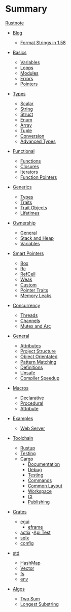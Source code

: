 # Summary
[Rustnote](rustnote.md)

- [Blog]()
	- [Format Strings in 1.58](blog/format_strings.md)
- [Basics]()
	- [Variables](basics/variables.md)
	- [Loops](basics/loops.md)
	- [Modules](basics/modules.md)
	- [Errors](basics/errors.md)
	- [Pointers](basics/pointers.md)

- [Types]()
	- [Scalar](types/scalar.md)
	- [String](types/string.md)
	- [Struct](types/struct.md)
	- [Enum](types/enums.md)
	- [Array](types/array.md)
	- [Tuple](types/tuple.md)
	- [Conversion](types/conversions.md)
	- [Advanced Types](types/advanced.md)

- [Functional]()
	- [Functions](basics/functions.md)
	- [Closures](functional/closures.md)
	- [Iterators](functional/iterators.md)
	- [Function Pointers](functional/pointers.md)

- [Generics]()
	- [Types](generics/types.md)
	- [Traits](generics/traits.md)
	- [Trait Objects](generics/traitObjects.md)
	- [Lifetimes](generics/lifetimes.md)

- [Ownership]()
	- [General](ownership/general.md)
	- [Stack and Heap](ownership/stackHeap.md)
	- [Variables](ownership/variables.md)

- [Smart Pointers](smartPointers/index.md)
	- [Box](smartPointers/box.md)
	- [Rc](smartPointers/rc.md)
	- [RefCell](smartPointers/refCell.md)
	- [Weak](smartPointers/weak.md)
	- [Custom](smartPointers/custom.md)
	- [Pointer Traits](smartPointers/traits.md)
	- [Memory Leaks](smartPointers/leak.md)

- [Concurrency](concurrency/concurrency.md)
	- [Threads](concurrency/threads.md)
	- [Channels](concurrency/channels.md)
	- [Mutex and Arc](concurrency/mutex.md)

- [General]()
	- [Attributes](general/attributes.md)
	- [Project Structure](general/structure.md)
	- [Object Orientated](general/oop.md)
	- [Pattern Matching](general/patterns.md)
	- [Definitions](general/definitions.md)
	- [Unsafe](advanced/unsafe.md)
	- [Compiler Speedup](general/compiler.md)

- [Macros]()
	- [Declarative](macros/declarative.md)
	- [Procedural](macros/procedural.md)
	- [Attribute](macros/attribute.md)

- [Examples]()
	- [Web Server](examples/webServer.md)

- [Toolchain]()
	- [Rustup](toolchain/rustup.md)
	- [Testing](toolchain/testing.md)
	- [Cargo](toolchain/cargo/cargo.md)
		- [Documentation](toolchain/cargo/documentation.md)
		- [Debug](toolchain/cargo/debug.md)
		- [Testing](toolchain/cargo/cargoTest.md)
		- [Commands](toolchain/cargo/commands.md)
		- [Common Layout](toolchain/cargo/commonLayout.md)
		- [Workspace](toolchain/cargo/workspace.md)
		- [CI](toolchain/cargo/ci.md)
		- [Publishing](toolchain/cargo/publishing.md)

- [Crates]() 
	- [egui](crates/egui/egui.md)
		- [eframe](crates/egui/eframe.md)
	- [actix](crates/actix/actix.md)
		-[Api Test](crates/actix/apiTest.md)
	- [sqlx](crates/sqlx.md)
	- [config](crates/config.md)
	<!-- - [rand](crates/rand.md)

	- [regex](crates/regex.md)
	- [Bevy](bevy/misc.md)
	- [xtask](crates/xtask.md) -->

<!-- - [godot](godot/compile.md) -->

- [std]()
	- [HashMap](std/collections/hashmap.md)
	- [Vector](types/vectors.md)
	- [fs](std/fs.md)
	- [env](std/env.md)


- [Algos]()
	- [Two Sum](algo/twosum.md)
	- [Longest Substring](algo/longest_substring.md)

